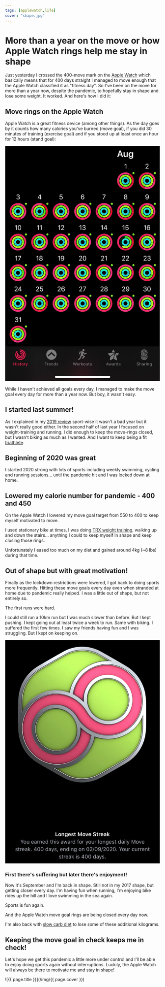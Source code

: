 ```yaml
---
tags: [applewatch,life]
cover: "shape.jpg"
---
```


# More than a year on the move or how Apple Watch rings help me stay in shape

Just yesterday I crossed the 400-move mark on the [Apple Watch](/tag/applewatch) which basically means that for 400 days straight I managed to move enough that the Apple Watch classified it as "fitness day". So I've been on the move for more than a year now, despite the pandemic, to hopefully stay in shape and lose some weight. It worked. And here's how I did it:

<!--More-->

## Move rings on the Apple Watch

Apple Watch is a great fitness device (among other things). As the day goes by it counts how many calories you've burned (move goal), if you did 30 minutes of training (exercise goal) and if you stood up at least once an hour for 12 hours (stand goal):

![{{ page.title }} 2](/img/shape-2.jpg)

While I haven't achieved all goals every day, I managed to make the move goal every day for more than a year now. But boy, it wasn't easy.

## I started last summer!

As I explained in my [2019 review](/2019) sport-wise it wasn't a bad year but it wasn't really good either. In the second half of last year I focused on weight-training and running. I did enough to keep the move-rings closed, but I wasn't biking as much as I wanted. And I want to keep being a fit [triathlete](/tri11).

## Beginning of 2020 was great

I started 2020 strong with lots of sports including weekly swimming, cycling and running sessions... until the pandemic hit and I was locked down at home.

## Lowered my calorie number for pandemic - 400 and 450

On the Apple Watch I lowered my move goal target from 550 to 400 to keep myself motivated to move.

I used stationary bike at times, I was doing [TRX weight training](https://sliwinski.com/fitness-for-busy-professionals-productive-show-36/), walking up and down the stairs... anything I could to keep myself in shape and keep closing those rings.

Unfortunately I eased too much on my diet and gained around 4kg (~8 lbs) during that time.

## Out of shape but with great motivation!

Finally as the lockdown restrictions were lowered, I got back to doing sports more frequently. Hitting these move goals every day even when stranded at home due to pandemic really helped. I was a little out of shape, but not entirely so.

The first runs were hard.

I could still run a 10km run but I was much slower than before. But I kept pushing. I kept going out at least twice a week to run. Same with biking. I suffered the first few times. I saw my friends having fun and I was struggling. But I kept on keeping on.

![{{ page.title }} 3](/img/shape-3.jpg)

### First there's suffering but later there's enjoyment!

Now it's September and I'm back in shape. Still not in my 2017 shape, but getting closer every day. I'm having fun when running, I'm enjoying bike rides up the hill and I love swimming in the sea again.

Sports is fun again.

And the Apple Watch move goal rings are being closed every day now.

I'm also back with [slow carb diet](https://sliwinski.com/slow-carb-diet/) to lose some of these additional kilograms. 

## Keeping the move goal in check keeps me in check!

Let's hope we get this pandemic a little more under control  and I'll be able to enjoy doing sports again without interruptions. Luckily, the Apple Watch will always be there to motivate me and stay in shape!

![{{ page.title }}](/img/{{ page.cover }})

[n]: https://nozbe.com/?a=mike